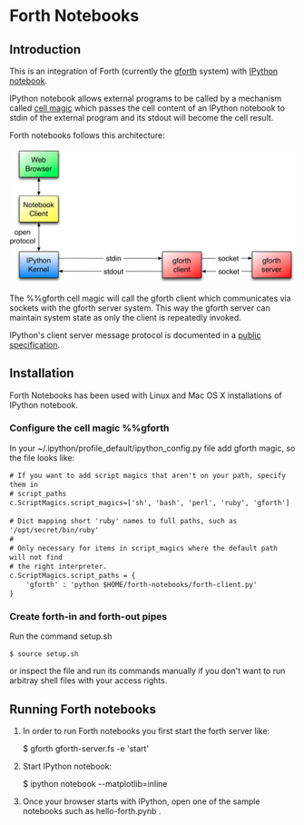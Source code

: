 # Forth Notebooks #

## Introduction ##

This is an integration of Forth (currently the [gforth](https://www.gnu.org/software/gforth/) system)
with [IPython notebook](http://ipython.org/notebook.html).

IPython notebook allows external programs to be called by a mechanism called
[cell magic](http://ipython.org/ipython-doc/stable/interactive/reference.html#magic-command-system)
which passes the cell content of an IPython notebook to stdin of the external program and its stdout
will become the cell result.

Forth notebooks follows this architecture:

![forth notebooks architecture](forth-notebooks-architecture.png "architecture")

The %%gforth cell magic will call the gforth client which communicates via
sockets with the gforth server system. This way the gforth server can maintain
system state as only the client is repeatedly invoked.

IPython's client server message protocol is documented in a 
[public specification](http://ipython.org/ipython-doc/stable/development/messaging.html#messaging).

## Installation ##
Forth Notebooks has been used with Linux and Mac OS X installations of IPython notebook.

### Configure the cell magic %%gforth

In your ~/.ipython/profile_default/ipython_config.py file
add gforth magic, so the file looks like:

    # If you want to add script magics that aren't on your path, specify them in
    # script_paths
    c.ScriptMagics.script_magics=['sh', 'bash', 'perl', 'ruby', 'gforth']

    # Dict mapping short 'ruby' names to full paths, such as '/opt/secret/bin/ruby'
    #
    # Only necessary for items in script_magics where the default path will not find
    # the right interpreter.
    c.ScriptMagics.script_paths = {
        'gforth' : 'python $HOME/forth-notebooks/forth-client.py' 
    }

### Create forth-in and forth-out pipes

Run the command setup.sh
    
    $ source setup.sh

or inspect the file and run its commands manually if you don't want to run arbitray
shell files with your access rights.

## Running Forth notebooks

1. In order to run Forth notebooks you first start the forth server like:

    $ gforth gforth-server.fs -e 'start'

2. Start IPython notebook:

    $ ipython notebook --matplotlib=inline

3. Once your browser starts with IPython, open one of the sample notebooks such as 
   hello-forth.pynb .

